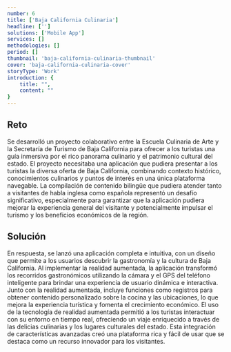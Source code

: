```yaml
---
number: 6
title: ['Baja California Culinaria']
headline: ['']
solutions: ['Mobile App']
services: []
methodologies: []
period: []
thumbnail: 'baja-california-culinaria-thumbnail'
cover: 'baja-california-culinaria-cover'
storyType: 'Work'
introduction: {
    title: "",
    content: ""
}
---
```


## Reto

Se desarrolló un proyecto colaborativo entre la Escuela Culinaria de Arte y la Secretaría de Turismo de Baja California para ofrecer a los turistas una guía inmersiva por el rico panorama culinario y el patrimonio cultural del estado. El proyecto necesitaba una aplicación que pudiera presentar a los turistas la diversa oferta de Baja California, combinando contexto histórico, conocimientos culinarios y puntos de interés en una única plataforma navegable. La compilación de contenido bilingüe que pudiera atender tanto a visitantes de habla inglesa como española representó un desafío significativo, especialmente para garantizar que la aplicación pudiera mejorar la experiencia general del visitante y potencialmente impulsar el turismo y los beneficios económicos de la región.

## Solución

En respuesta, se lanzó una aplicación completa e intuitiva, con un diseño que permite a los usuarios descubrir la gastronomía y la cultura de Baja California. Al implementar la realidad aumentada, la aplicación transformó los recorridos gastronómicos utilizando la cámara y el GPS del teléfono inteligente para brindar una experiencia de usuario dinámica e interactiva. Junto con la realidad aumentada, incluye funciones como registros para obtener contenido personalizado sobre la cocina y las ubicaciones, lo que mejora la experiencia turística y fomenta el crecimiento económico. El uso de la tecnología de realidad aumentada permitió a los turistas interactuar con su entorno en tiempo real, ofreciendo un viaje enriquecido a través de las delicias culinarias y los lugares culturales del estado. Esta integración de características avanzadas creó una plataforma rica y fácil de usar que se destaca como un recurso innovador para los visitantes.